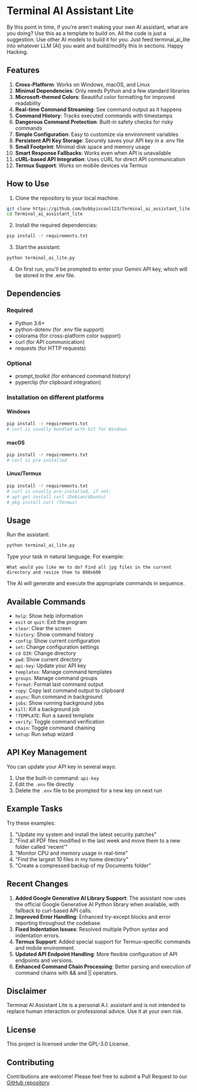 # Terminal AI Assistant Lite

By this point in time, if you're aren't making your own AI assistant, what are you doing? Use this as a template to build on. All the code is just a suggestion. Use other AI models to build it for you. Just feed terminal_ai_lite into whatever LLM (AI) you want and build/modify this in sections. Happy Hacking.

## Features

1. **Cross-Platform**: Works on Windows, macOS, and Linux
2. **Minimal Dependencies**: Only needs Python and a few standard libraries
3. **Microsoft-themed Colors**: Beautiful color formatting for improved readability
4. **Real-time Command Streaming**: See command output as it happens
5. **Command History**: Tracks executed commands with timestamps
6. **Dangerous Command Protection**: Built-in safety checks for risky commands
7. **Simple Configuration**: Easy to customize via environment variables
8. **Persistent API Key Storage**: Securely saves your API key in a .env file
9. **Small Footprint**: Minimal disk space and memory usage
10. **Smart Response Fallbacks**: Works even when API is unavailable
11. **cURL-based API Integration**: Uses cURL for direct API communication
12. **Termux Support**: Works on mobile devices via Termux

## How to Use

1. Clone the repository to your local machine.
```bash
git clone https://github.com/bobbyiscool123/Terminal_ai_assistant_lite.git
cd Terminal_ai_assistant_lite
```

2. Install the required dependencies:
```bash
pip install -r requirements.txt
```

3. Start the assistant:
```bash
python terminal_ai_lite.py
```

4. On first run, you'll be prompted to enter your Gemini API key, which will be stored in the .env file.

## Dependencies

### Required
- Python 3.6+
- python-dotenv (for .env file support)
- colorama (for cross-platform color support)
- curl (for API communication)
- requests (for HTTP requests)

### Optional
- prompt_toolkit (for enhanced command history)
- pyperclip (for clipboard integration)

### Installation on different platforms

#### Windows
```bash
pip install -r requirements.txt
# curl is usually bundled with Git for Windows
```

#### macOS
```bash
pip install -r requirements.txt
# curl is pre-installed
```

#### Linux/Termux
```bash
pip install -r requirements.txt
# curl is usually pre-installed, if not:
# apt-get install curl (Debian/Ubuntu)
# pkg install curl (Termux)
```

## Usage

Run the assistant:
```bash
python terminal_ai_lite.py
```

Type your task in natural language. For example:
```
What would you like me to do? Find all jpg files in the current directory and resize them to 800x600
```

The AI will generate and execute the appropriate commands in sequence.

## Available Commands

- `help`: Show help information
- `exit` or `quit`: Exit the program
- `clear`: Clear the screen
- `history`: Show command history
- `config`: Show current configuration
- `set`: Change configuration settings
- `cd DIR`: Change directory
- `pwd`: Show current directory
- `api-key`: Update your API key
- `templates`: Manage command templates
- `groups`: Manage command groups
- `format`: Format last command output
- `copy`: Copy last command output to clipboard
- `async`: Run command in background
- `jobs`: Show running background jobs
- `kill`: Kill a background job
- `!TEMPLATE`: Run a saved template
- `verify`: Toggle command verification
- `chain`: Toggle command chaining
- `setup`: Run setup wizard

## API Key Management

You can update your API key in several ways:

1. Use the built-in command: `api-key`
2. Edit the `.env` file directly
3. Delete the `.env` file to be prompted for a new key on next run

## Example Tasks

Try these examples:

1. "Update my system and install the latest security patches"
2. "Find all PDF files modified in the last week and move them to a new folder called 'recent'"
3. "Monitor CPU and memory usage in real-time"
4. "Find the largest 10 files in my home directory"
5. "Create a compressed backup of my Documents folder"

## Recent Changes

1. **Added Google Generative AI Library Support**: The assistant now uses the official Google Generative AI Python library when available, with fallback to curl-based API calls.
2. **Improved Error Handling**: Enhanced try-except blocks and error reporting throughout the codebase.
3. **Fixed Indentation Issues**: Resolved multiple Python syntax and indentation errors.
4. **Termux Support**: Added special support for Termux-specific commands and mobile environment.
5. **Updated API Endpoint Handling**: More flexible configuration of API endpoints and versions.
6. **Enhanced Command Chain Processing**: Better parsing and execution of command chains with && and || operators.

## Disclaimer

Terminal AI Assistant Lite is a personal A.I. assistant and is not intended to replace human interaction or professional advice. Use it at your own risk.

## License

This project is licensed under the GPL-3.0 License.

## Contributing

Contributions are welcome! Please feel free to submit a Pull Request to our [GitHub repository](https://github.com/bobbyiscool123/Terminal_ai_assistant_lite). 